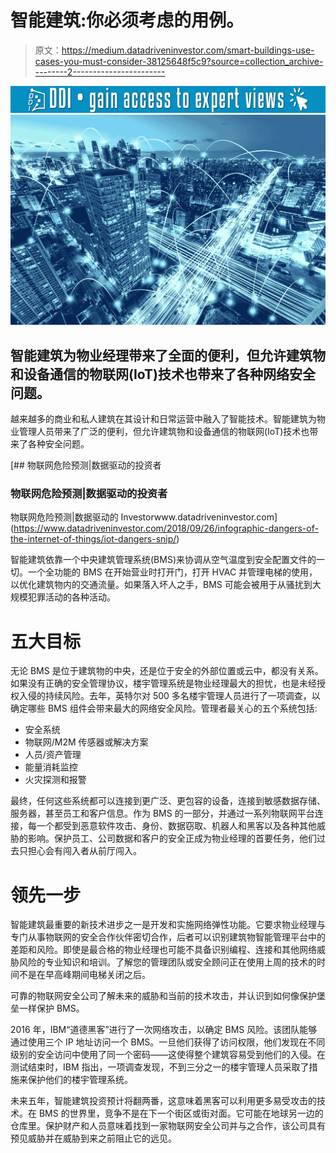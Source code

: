 # 智能建筑:你必须考虑的用例。

> 原文：<https://medium.datadriveninvestor.com/smart-buildings-use-cases-you-must-consider-38125648f5c9?source=collection_archive---------2----------------------->

[![](img/892533e41074698f15f1bbb99cd25a7d.png)](http://www.track.datadriveninvestor.com/1B9E)![](img/e363395d448d7980ac4fe5a66e8272c7.png)

## 智能建筑为物业经理带来了全面的便利，但允许建筑物和设备通信的物联网(IoT)技术也带来了各种网络安全问题。

越来越多的商业和私人建筑在其设计和日常运营中融入了智能技术。智能建筑为物业管理人员带来了广泛的便利，但允许建筑物和设备通信的物联网(IoT)技术也带来了各种安全问题。

[](https://www.datadriveninvestor.com/2018/09/26/infographic-dangers-of-the-internet-of-things/iot-dangers-snip/) [## 物联网危险预测|数据驱动的投资者

### 物联网危险预测|数据驱动的投资者

物联网危险预测|数据驱动的 Investorwww.datadriveninvestor.com](https://www.datadriveninvestor.com/2018/09/26/infographic-dangers-of-the-internet-of-things/iot-dangers-snip/) 

智能建筑依靠一个中央建筑管理系统(BMS)来协调从空气温度到安全配置文件的一切。一个全功能的 BMS 在开始营业时打开门，打开 HVAC 并管理电梯的使用，以优化建筑物内的交通流量。如果落入坏人之手，BMS 可能会被用于从骚扰到大规模犯罪活动的各种活动。

# 五大目标

无论 BMS 是位于建筑物的中央，还是位于安全的外部位置或云中，都没有关系。如果没有正确的安全管理协议，楼宇管理系统是物业经理最大的担忧，也是未经授权入侵的持续风险。去年，英特尔对 500 多名楼宇管理人员进行了一项调查，以确定哪些 BMS 组件会带来最大的网络安全风险。管理者最关心的五个系统包括:

*   安全系统
*   物联网/M2M 传感器或解决方案
*   人员/资产管理
*   能量消耗监控
*   火灾探测和报警

最终，任何这些系统都可以连接到更广泛、更包容的设备，连接到敏感数据存储、服务器，甚至员工和客户信息。作为 BMS 的一部分，并通过一系列物联网平台连接，每一个都受到恶意软件攻击、身份、数据窃取、机器人和黑客以及各种其他威胁的影响。保护员工、公司数据和客户的安全正成为物业经理的首要任务，他们过去只担心会有闯入者从前厅闯入。

# 领先一步

智能建筑最重要的新技术进步之一是开发和实施网络弹性功能。它要求物业经理与专门从事物联网的安全合作伙伴密切合作，后者可以识别建筑物智能管理平台中的差距和风险。即使是最合格的物业经理也可能不具备识别编程、连接和其他网络威胁风险的专业知识和培训。了解您的管理团队或安全顾问正在使用上周的技术的时间不是在早高峰期间电梯关闭之后。

可靠的物联网安全公司了解未来的威胁和当前的技术攻击，并认识到如何像保护堡垒一样保护 BMS。

2016 年，IBM“道德黑客”进行了一次网络攻击，以确定 BMS 风险。该团队能够通过使用三个 IP 地址访问一个 BMS。一旦他们获得了访问权限，他们发现在不同级别的安全访问中使用了同一个密码——这使得整个建筑容易受到他们的入侵。在测试结束时，IBM 指出，一项调查发现，不到三分之一的楼宇管理人员采取了措施来保护他们的楼宇管理系统。

未来五年，智能建筑投资预计将翻两番，这意味着黑客可以利用更多易受攻击的技术。在 BMS 的世界里，竞争不是在下一个街区或街对面。它可能在地球另一边的仓库里。保护财产和人员意味着找到一家物联网安全公司并与之合作，该公司具有预见威胁并在威胁到来之前阻止它的远见。